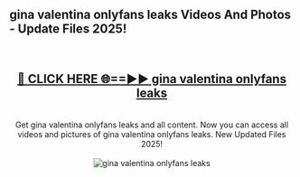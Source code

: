 <h2>gina valentina onlyfans leaks Videos And Photos - Update Files 2025!</h2>
<br>
<div align="center">
<h2><a href="https://linkcuts.com/hfmhzwbr" rel="nofollow">🔴 CLICK HERE 🌐==►► gina valentina onlyfans leaks</a></h2>
<br>
Get gina valentina onlyfans leaks and all content. Now you can access all videos and pictures of gina valentina onlyfans leaks. New Updated Files 2025!
<br>
<br>
<a href="https://linkcuts.com/hfmhzwbr" rel="nofollow" data-target="animated-image.originalLink"><img src="https://i.ibb.co.com/WyWwxjT/player-gif2.gif" alt="gina valentina onlyfans leaks" style="max-width: 100%; display: inline-block;" data-target="animated-image.originalImage"></a>
</div>
<br>